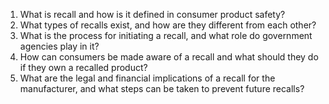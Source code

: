 1. What is recall and how is it defined in consumer product safety?
2. What types of recalls exist, and how are they different from each other?
3. What is the process for initiating a recall, and what role do government agencies play in it?
4. How can consumers be made aware of a recall and what should they do if they own a recalled product?
5. What are the legal and financial implications of a recall for the manufacturer, and what steps can be taken to prevent future recalls?